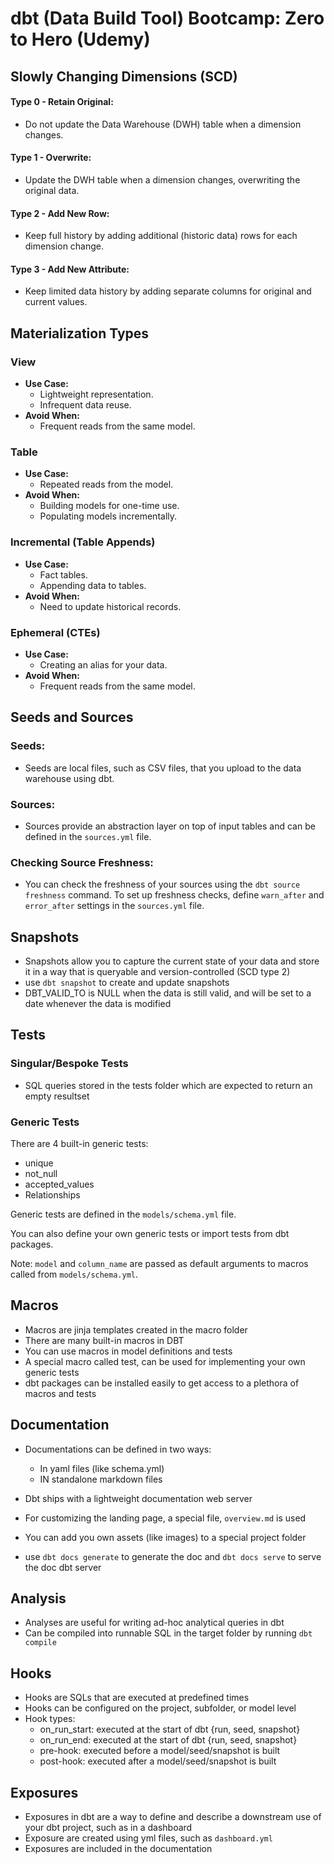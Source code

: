 # dbt (Data Build Tool) Bootcamp: Zero to Hero (Udemy)

## Slowly Changing Dimensions (SCD)

#### Type 0 - Retain Original:
- Do not update the Data Warehouse (DWH) table when a dimension changes.

#### Type 1 - Overwrite:
- Update the DWH table when a dimension changes, overwriting the original data.

#### Type 2 - Add New Row:
- Keep full history by adding additional (historic data) rows for each dimension change.

#### Type 3 - Add New Attribute:
- Keep limited data history by adding separate columns for original and current values.

## Materialization Types

### View
- **Use Case:**
  - Lightweight representation.
  - Infrequent data reuse.
- **Avoid When:**
  - Frequent reads from the same model.

### Table
- **Use Case:**
  - Repeated reads from the model.
- **Avoid When:**
  - Building models for one-time use.
  - Populating models incrementally.

### Incremental (Table Appends)
- **Use Case:**
  - Fact tables.
  - Appending data to tables.
- **Avoid When:**
  - Need to update historical records.

### Ephemeral (CTEs)
- **Use Case:**
  - Creating an alias for your data.
- **Avoid When:**
  - Frequent reads from the same model.

## Seeds and Sources

### Seeds:
- Seeds are local files, such as CSV files, that you upload to the data warehouse using dbt.

### Sources:
- Sources provide an abstraction layer on top of input tables and can be defined in the `sources.yml` file.

### Checking Source Freshness:
- You can check the freshness of your sources using the `dbt source freshness` command. To set up freshness checks, define `warn_after` and `error_after` settings in the `sources.yml` file.
 
## Snapshots
- Snapshots allow you to capture the current state of your data and store it in a way that is queryable and version-controlled (SCD type 2)
- use `dbt snapshot` to create and update snapshots
- DBT_VALID_TO is NULL when the data is still valid, and will be set to a date whenever the data is modified

## Tests

### Singular/Bespoke Tests
- SQL queries stored in the tests folder which are expected to return an empty resultset

### Generic Tests

There are 4 built-in generic tests:

- unique
- not_null
- accepted_values
- Relationships

Generic tests are defined in the `models/schema.yml` file.

You can also define your own generic tests or import tests from dbt packages. 

Note: `model` and `column_name` are passed as default arguments to macros called from `models/schema.yml`.

## Macros

- Macros are jinja templates created in the macro folder
- There are many built-in macros in DBT
- You can use macros in model definitions and tests
- A special macro called test, can be used for implementing your own generic tests
- dbt packages can be installed easily to get access to a plethora of macros and tests

## Documentation

- Documentations can be defined in two ways:
    - In yaml files (like schema.yml)
    - IN standalone markdown files
- Dbt ships with a lightweight documentation web server
- For customizing the landing page, a special file, `overview.md` is used
- You can add you own assets (like images) to a special project folder

- use `dbt docs generate` to generate the doc and `dbt docs serve` to serve the doc dbt server

## Analysis

- Analyses are useful for writing ad-hoc analytical queries in dbt 
- Can be compiled into runnable SQL in the target folder by running `dbt compile`

## Hooks

- Hooks are SQLs that are executed at predefined times
- Hooks can be configured on the project, subfolder, or model level
- Hook types:
    - on_run_start: executed at the start of dbt {run, seed, snapshot}
    - on_run_end: executed at the start of dbt {run, seed, snapshot}
    - pre-hook: executed before a model/seed/snapshot is built
    - post-hook: executed after a model/seed/snapshot is built

## Exposures

- Exposures in dbt are a way to define and describe a downstream use of your dbt project, such as in a dashboard
- Exposure are created using yml files, such as `dashboard.yml`
- Exposures are included in the documentation
